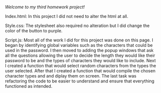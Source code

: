 *Welcome to my third homework project!*

Index.html:
In this project I did not need to alter the html at all.

Style.css:
The stylesheet also required no alteration but I did change the color of the button to purple.

Script.js:
Most all of the work I did for this project was done on this page. I began by identifying global variables such as the characters that could be used in the password. I then moved to adding the popup windows that ask all the questions allowing the user to decide the length they would like their password to be and the types of characters they would like to include. Next I created a function that would select random characters from the types the user selected. After that I created a function that would compile the chosen character types and and diplay them on screen. The last task was refactoring the code to be easier to understand and ensure that everything functioned as intended.